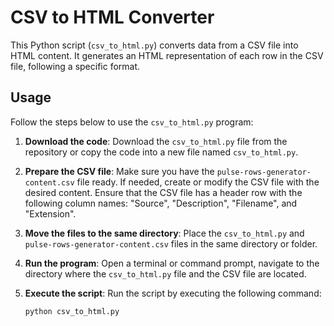 # CSV to HTML Converter

This Python script (`csv_to_html.py`) converts data from a CSV file into 
HTML content. It generates an HTML representation of each row in the CSV 
file, following a specific format.

## Usage

Follow the steps below to use the `csv_to_html.py` program:

1. **Download the code**: Download the `csv_to_html.py` file from the 
repository or copy the code into a new file named `csv_to_html.py`.

2. **Prepare the CSV file**: Make sure you have the 
`pulse-rows-generator-content.csv` file ready. If needed, create or modify 
the CSV file with the desired content. Ensure that the CSV file has a 
header row with the following column names: "Source", "Description", 
"Filename", and "Extension".

3. **Move the files to the same directory**: Place the `csv_to_html.py` 
and `pulse-rows-generator-content.csv` files in the same directory or 
folder.

4. **Run the program**: Open a terminal or command prompt, navigate to the 
directory where the `csv_to_html.py` file and the CSV file are located.

5. **Execute the script**: Run the script by executing the following 
command:

   ```bash
   python csv_to_html.py

